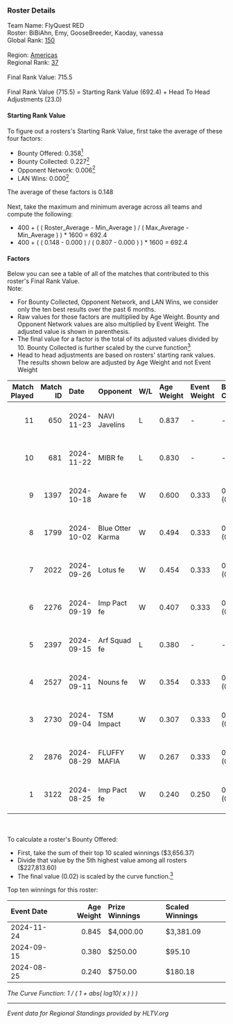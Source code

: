 ### Roster Details<br />
Team Name: FlyQuest RED<br />
Roster: BiBiAhn, Emy, GooseBreeder, Kaoday, vanessa<br />
Global Rank: [150](../../standings_global_2025_01_16.md)<br />
<br />
Region: [Americas]( ../../standings_americas_2025_01_16.md)<br />
Regional Rank: [37]( ../../standings_americas_2025_01_16.md)<br />
<br />
Final Rank Value:  715.5<br />
<br />
Final Rank Value (715.5) = Starting Rank Value (692.4) + Head To Head Adjustments (23.0)<br />

#### Starting Rank Value<br />
To figure out a rosters's Starting Rank Value, first take the average of these four factors:<br />
- Bounty Offered: 0.358[<sup>1</sup>](#table2)
- Bounty Collected: 0.227[<sup>2</sup>](#table1)
- Opponent Network: 0.006[<sup>2</sup>](#table1)
- LAN Wins: 0.000[<sup>2</sup>](#table1)

The average of these factors is 0.148<br />
<br />
Next, take the maximum and minimum average across all teams and compute the following:<br />
- 400 + ( ( Roster_Average - Min_Average ) / ( Max_Average - Min_Average ) ) * 1600 = 692.4
- 400 + ( ( 0.148 - 0.000 ) / ( 0.807 - 0.000 ) ) * 1600 = 692.4


#### Factors<br />
Below you can see a table of all of the matches that contributed to this roster's Final Rank Value.<br />
Note:<br />

- For Bounty Collected, Opponent Network, and LAN Wins, we consider only the ten best results over the past 6 months.
- Raw values for those factors are multiplied by Age Weight. Bounty and Opponent Network values are also multiplied by Event Weight. The adjusted value is shown in parenthesis.
- The final value for a factor is the total of its adjusted values divided by 10. Bounty Collected is further scaled by the curve function[<sup>3</sup>](#curveFunction)
- Head to head adjustments are based on rosters' starting rank values. The results shown below are adjusted by Age Weight and not Event Weight
<span id="table1"></span><br />


| Match Played | Match ID | Date       | Opponent         | W/L | Age Weight | Event Weight | Bounty Collected | Opponent Network | LAN Wins  | H2H Adj. | Roster                                      |
| -: | -: | :- | :- | :- | :- | :- | :- | :- | :- | -: | :- |
|           11 |      650 | 2024-11-23 | NAVI Javelins    | L   | 0.837      | -            | -                | -                | -         |    -1.41 | BiBiAhn, Emy, GooseBreeder, Kaoday, vanessa |
|           10 |      681 | 2024-11-22 | MIBR fe          | L   | 0.830      | -            | -                | -                | -         |    -8.30 | BiBiAhn, Emy, GooseBreeder, Kaoday, vanessa |
|            9 |     1397 | 2024-10-18 | Aware fe         | W   | 0.600      | 0.333        | 0.003 (0.001)    | 0.022 (0.004)    | 0 (0.000) |     6.74 | BiBiAhn, Emy, GooseBreeder, Kaoday, vanessa |
|            8 |     1799 | 2024-10-02 | Blue Otter Karma | W   | 0.494      | 0.333        | 0.003 (0.001)    | 0.035 (0.006)    | 0 (0.000) |     6.03 | BiBiAhn, Emy, GooseBreeder, Kaoday, vanessa |
|            7 |     2022 | 2024-09-26 | Lotus fe         | W   | 0.454      | 0.333        | 0.003 (0.000)    | 0.018 (0.003)    | 0 (0.000) |     5.45 | BiBiAhn, Emy, GooseBreeder, Kaoday, vanessa |
|            6 |     2276 | 2024-09-19 | Imp Pact fe      | W   | 0.407      | 0.333        | 0.005 (0.001)    | 0.104 (0.014)    | 0 (0.000) |     5.60 | BiBiAhn, Emy, GooseBreeder, Kaoday, vanessa |
|            5 |     2397 | 2024-09-15 | Arf Squad fe     | L   | 0.380      | -            | -                | -                | -         |    -7.24 | BiBiAhn, Emy, GooseBreeder, Kaoday, vanessa |
|            4 |     2527 | 2024-09-11 | Nouns fe         | W   | 0.354      | 0.333        | 0.004 (0.000)    | 0.067 (0.008)    | 0 (0.000) |     4.61 | BiBiAhn, Emy, GooseBreeder, Kaoday, vanessa |
|            3 |     2730 | 2024-09-04 | TSM Impact       | W   | 0.307      | 0.333        | 0.005 (0.000)    | 0.080 (0.008)    | 0 (0.000) |     4.36 | BiBiAhn, Emy, GooseBreeder, Kaoday, vanessa |
|            2 |     2876 | 2024-08-29 | FLUFFY MAFIA     | W   | 0.267      | 0.333        | 0.005 (0.000)    | 0.099 (0.009)    | 0 (0.000) |     3.77 | BiBiAhn, Emy, GooseBreeder, Kaoday, vanessa |
|            1 |     3122 | 2024-08-25 | Imp Pact fe      | W   | 0.240      | 0.250        | 0.005 (0.000)    | 0.104 (0.006)    | 0 (0.000) |     3.42 | BiBiAhn, Emy, GooseBreeder, Kaoday, vanessa |

<br />
<span id="table2"></span><br />
To calculate a roster's Bounty Offered:<br />

- First, take the sum of their top 10 scaled winnings ($3,656.37)
- Divide that value by the 5th highest value among all rosters ($227,813.60)
- The final value (0.02) is scaled by the curve function.[<sup>3</sup>](#curveFunction)

Top ten winnings for this roster:<br />

| Event Date | Age Weight | Prize Winnings | Scaled Winnings |
| :- | -: | :- | :- |
| 2024-11-24 |      0.845 | $4,000.00      | $3,381.09       |
| 2024-09-15 |      0.380 | $250.00        | $95.10          |
| 2024-08-25 |      0.240 | $750.00        | $180.18         |


<span id="curveFunction"></span>_The Curve Function: 1 / ( 1 + abs( log10( x ) ) )_<br />

---
_Event data for Regional Standings provided by HLTV.org_<br />
